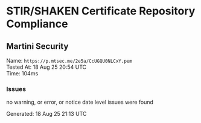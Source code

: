 # STIR/SHAKEN Certificate Repository Compliance

## Martini Security

Name: `https://p.mtsec.me/2e5a/CcUGQU0NLCxY.pem`\
Tested At: 18 Aug 25 20:54 UTC\
Time: 104ms

### Issues

no warning, or error, or notice date level issues were found

Generated: 18 Aug 25 21:13 UTC
